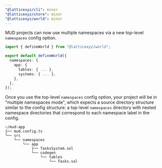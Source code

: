 ```yaml
---
"@latticexyz/cli": minor
"@latticexyz/store": minor
"@latticexyz/world": minor
---
```


MUD projects can now use multiple namespaces via a new top-level `namespaces` config option.

```ts
import { defineWorld } from "@latticexyz/world";

export default defineWorld({
  namespaces: {
    app: {
      tables: { ... },
      systems: { ... },
    },
  },
});
```

Once you use the top-level `namespaces` config option, your project will be in "multiple namespaces mode", which expects a source directory structure similar to the config structure: a top-level `namespaces` directory with nested namespace directories that correspond to each namespace label in the config.

```
~/mud-app
├── mud.config.ts
└── src
    └── namespaces
        └── app
            ├── TasksSystem.sol
            └── codegen
                └── tables
                    └── Tasks.sol
```
